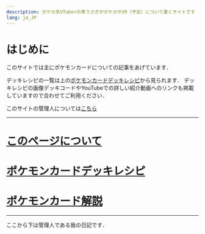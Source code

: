 ```yaml
---
description: ポケカ系VTuberの草うさぎがポケカやVR（予定）について書くサイトです
lang: ja_JP
---
```


# はじめに

このサイトでは主にポケモンカードについての記事をあげています．

デッキレシピの一覧は上の[ポケモンカードデッキレシピ](Deck/recipeHome.md)から見られます．
デッキレシピの画像デッキコードやYouTubeでの詳しい紹介動画へのリンクも掲載していますので合わせてご利用ください．

このサイトの管理人については[こちら](homepage.md)

***

# [このページについて](homepage.md)

# [ポケモンカードデッキレシピ](Deck/recipeHome.md)

# [ポケモンカード解説](ExplanationHome.md)

***
ここから下は管理人である我の日記です．
